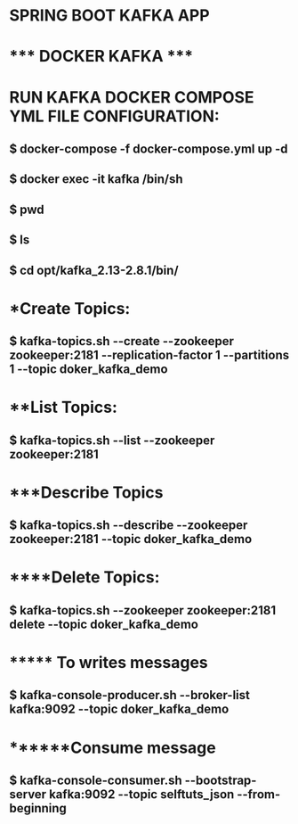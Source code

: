 # SPRING BOOT KAFKA APP

# *** DOCKER KAFKA ***

#   RUN KAFKA DOCKER COMPOSE YML FILE CONFIGURATION:

## $ docker-compose -f docker-compose.yml up -d

## $ docker exec -it kafka /bin/sh

## $ pwd 
## $ ls 
## $ cd opt/kafka_2.13-2.8.1/bin/

# *Create Topics:
## $ kafka-topics.sh --create --zookeeper zookeeper:2181 --replication-factor 1 --partitions 1 --topic doker_kafka_demo

# **List Topics: 
## $ kafka-topics.sh --list --zookeeper zookeeper:2181

# ***Describe Topics
## $ kafka-topics.sh --describe --zookeeper zookeeper:2181 --topic doker_kafka_demo

# ****Delete Topics:
## $ kafka-topics.sh --zookeeper zookeeper:2181 delete --topic doker_kafka_demo

# ***** To writes messages
## $ kafka-console-producer.sh --broker-list kafka:9092 --topic doker_kafka_demo

# ******Consume message
## $ kafka-console-consumer.sh --bootstrap-server kafka:9092 --topic selftuts_json --from-beginning
